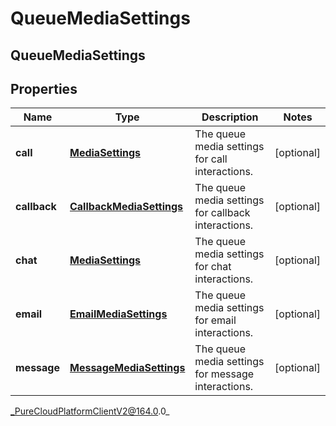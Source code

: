 # QueueMediaSettings

## QueueMediaSettings

## Properties

|Name | Type | Description | Notes|
|------------ | ------------- | ------------- | -------------|
| **call** | [**MediaSettings**](MediaSettings) | The queue media settings for call interactions. | [optional] |
| **callback** | [**CallbackMediaSettings**](CallbackMediaSettings) | The queue media settings for callback interactions. | [optional] |
| **chat** | [**MediaSettings**](MediaSettings) | The queue media settings for chat interactions. | [optional] |
| **email** | [**EmailMediaSettings**](EmailMediaSettings) | The queue media settings for email interactions. | [optional] |
| **message** | [**MessageMediaSettings**](MessageMediaSettings) | The queue media settings for message interactions. | [optional] |



_PureCloudPlatformClientV2@164.0.0_
